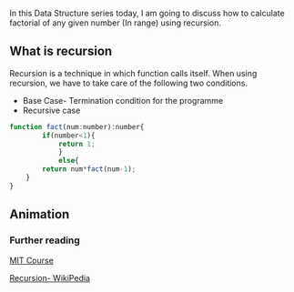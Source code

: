 In this Data Structure series today, I am going to discuss how to calculate factorial of any given number (In range) using recursion.

## What is recursion
Recursion is a technique in which function calls itself. When using recursion, we have to take care of the following two conditions.

- Base Case- Termination condition for the programme
- Recursive case

``` javascript
function fact(num:number):number{
		if(number<1){
			return 1;
			}
			else{
		return num*fact(num-1);
	}
}
```
## Animation



### Further reading
[MIT Course](https://ocw.mit.edu/courses/electrical-engineering-and-computer-science/6-0001-introduction-to-computer-science-and-programming-in-python-fall-2016/lecture-videos/lecture-6-recursion-and-dictionaries/)

[Recursion- WikiPedia](https://en.wikipedia.org/wiki/Recursion)
<!--stackedit_data:
eyJoaXN0b3J5IjpbLTE3MTUwNTg0OTZdfQ==
-->
